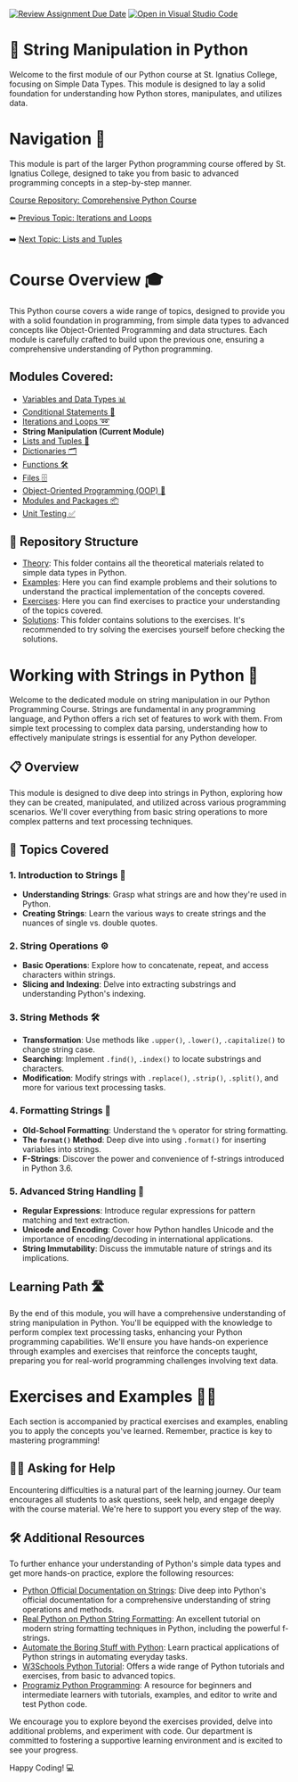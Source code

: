 [![Review Assignment Due Date](https://classroom.github.com/assets/deadline-readme-button-24ddc0f5d75046c5622901739e7c5dd533143b0c8e959d652212380cedb1ea36.svg)](https://classroom.github.com/a/Mn4QVjMA)
[![Open in Visual Studio Code](https://classroom.github.com/assets/open-in-vscode-718a45dd9cf7e7f842a935f5ebbe5719a5e09af4491e668f4dbf3b35d5cca122.svg)](https://classroom.github.com/online_ide?assignment_repo_id=14878223&assignment_repo_type=AssignmentRepo)
# 📘 String Manipulation in Python

Welcome to the first module of our Python course at St. Ignatius College, focusing on Simple Data Types. This module is designed to lay a solid foundation for understanding how Python stores, manipulates, and utilizes data.

# Navigation 🧭

This module is part of the larger Python programming course offered by St. Ignatius College, designed to take you from basic to advanced programming concepts in a step-by-step manner. 

[Course Repository: Comprehensive Python Course](https://github.com/YuriODev/St-Ignatius-Python-Course)

⬅️ [Previous Topic: Iterations and Loops](https://github.com/YuriODev/python-st-ignatius-03-iterations-and-loops/blob/main/README.md)

➡️ [Next Topic: Lists and Tuples](https://github.com/YuriODev/python-st-ignatius-05-lists-in-python/blob/main/README.md)


# Course Overview 🎓

This Python course covers a wide range of topics, designed to provide you with a solid foundation in programming, from simple data types to advanced concepts like Object-Oriented Programming and data structures. Each module is carefully crafted to build upon the previous one, ensuring a comprehensive understanding of Python programming.

## Modules Covered:
- [Variables and Data Types 📊](https://github.com/YuriODev/python-st-ignatius-01-simple-data-types/blob/main/README.md) 
- [Conditional Statements 🔀](https://github.com/YuriODev/python-st-ignatius-02-simple-conditional-statements/blob/main/README.md)
- [Iterations and Loops ➿](https://github.com/YuriODev/python-st-ignatius-03-iterations-and-loops/blob/main/README.md)
- **String Manipulation (Current Module)**
- [Lists and Tuples 📝](https://github.com/YuriODev/python-st-ignatius-05-lists-in-python/blob/main/README.md)
- [Dictionaries 🗂](https://github.com/YuriODev/python-st-ignatius-06-mastering-dictionaries/blob/main/README.md)
- [Functions 🛠](https://github.com/YuriODev/python-st-ignatius-07-functions-in-python/blob/main/README.md)
- [Files 🗄](https://github.com/YuriODev/python-st-ignatius-08-files-in-python/blob/main/README.md)
- [Object-Oriented Programming (OOP) 🤖](https://github.com/YuriODev/python-st-ignatius-09-oop/blob/main/README.md)
- [Modules and Packages 📦](https://github.com/YuriODev/python-st-ignatius-10-modules-and-packages/blob/main/README.md)
- [Unit Testing ✅](https://github.com/YuriODev/python-st-ignatius-11-unit-testing/blob/main/README.md)

## 📂 Repository Structure

- [Theory](./theory): This folder contains all the theoretical materials related to simple data types in Python.
- [Examples](./examples): Here you can find example problems and their solutions to understand the practical implementation of the concepts covered.
- [Exercises](./exercises): Here you can find exercises to practice your understanding of the topics covered.
- [Solutions](./solutions): This folder contains solutions to the exercises. It's recommended to try solving the exercises yourself before checking the solutions.


# Working with Strings in Python 📘

Welcome to the dedicated module on string manipulation in our Python Programming Course. Strings are fundamental in any programming language, and Python offers a rich set of features to work with them. From simple text processing to complex data parsing, understanding how to effectively manipulate strings is essential for any Python developer.

## 📋 Overview

This module is designed to dive deep into strings in Python, exploring how they can be created, manipulated, and utilized across various programming scenarios. We'll cover everything from basic string operations to more complex patterns and text processing techniques.

## 🧩 Topics Covered

### 1. Introduction to Strings 🎈
- **Understanding Strings**: Grasp what strings are and how they're used in Python.
- **Creating Strings**: Learn the various ways to create strings and the nuances of single vs. double quotes.

### 2. String Operations ⚙️
- **Basic Operations**: Explore how to concatenate, repeat, and access characters within strings.
- **Slicing and Indexing**: Delve into extracting substrings and understanding Python's indexing.

### 3. String Methods 🛠️
- **Transformation**: Use methods like `.upper()`, `.lower()`, `.capitalize()` to change string case.
- **Searching**: Implement `.find()`, `.index()` to locate substrings and characters.
- **Modification**: Modify strings with `.replace()`, `.strip()`, `.split()`, and more for various text processing tasks.

### 4. Formatting Strings 🎨
- **Old-School Formatting**: Understand the `%` operator for string formatting.
- **The `format()` Method**: Deep dive into using `.format()` for inserting variables into strings.
- **F-Strings**: Discover the power and convenience of f-strings introduced in Python 3.6.

### 5. Advanced String Handling 🌟
- **Regular Expressions**: Introduce regular expressions for pattern matching and text extraction.
- **Unicode and Encoding**: Cover how Python handles Unicode and the importance of encoding/decoding in international applications.
- **String Immutability**: Discuss the immutable nature of strings and its implications.

## Learning Path 🛣️

By the end of this module, you will have a comprehensive understanding of string manipulation in Python. You'll be equipped with the knowledge to perform complex text processing tasks, enhancing your Python programming capabilities. We'll ensure you have hands-on experience through examples and exercises that reinforce the concepts taught, preparing you for real-world programming challenges involving text data.


# Exercises and Examples 🏋️‍♂️

Each section is accompanied by practical exercises and examples, enabling you to apply the concepts you've learned. Remember, practice is key to mastering programming!

## 🙋‍♂️ Asking for Help

Encountering difficulties is a natural part of the learning journey. Our team encourages all students to ask questions, seek help, and engage deeply with the course material. We're here to support you every step of the way.

## 🛠 Additional Resources

To further enhance your understanding of Python's simple data types and get more hands-on practice, explore the following resources:

- [Python Official Documentation on Strings](https://docs.python.org/3/library/stdtypes.html#text-sequence-type-str): Dive deep into Python's official documentation for a comprehensive understanding of string operations and methods.
- [Real Python on Python String Formatting](https://realpython.com/python-f-strings/): An excellent tutorial on modern string formatting techniques in Python, including the powerful f-strings.
- [Automate the Boring Stuff with Python](https://automatetheboringstuff.com/2e/chapter6/): Learn practical applications of Python strings in automating everyday tasks.
- [W3Schools Python Tutorial](https://www.w3schools.com/python/): Offers a wide range of Python tutorials and exercises, from basic to advanced topics.
- [Programiz Python Programming](https://www.programiz.com/python-programming): A resource for beginners and intermediate learners with tutorials, examples, and editor to write and test Python code.

We encourage you to explore beyond the exercises provided, delve into additional problems, and experiment with code. Our department is committed to fostering a supportive learning environment and is excited to see your progress.

Happy Coding! 💻
